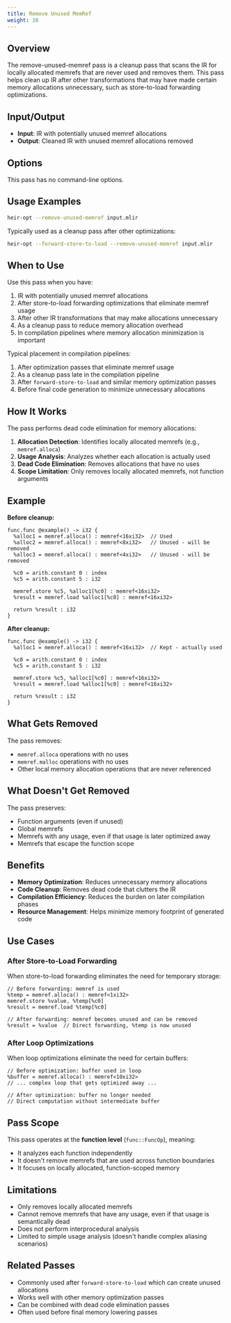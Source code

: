 ```yaml
---
title: Remove Unused MemRef
weight: 38
---
```


## Overview

The remove-unused-memref pass is a cleanup pass that scans the IR for locally
allocated memrefs that are never used and removes them. This pass helps clean up
IR after other transformations that may have made certain memory allocations
unnecessary, such as store-to-load forwarding optimizations.

## Input/Output

- **Input**: IR with potentially unused memref allocations
- **Output**: Cleaned IR with unused memref allocations removed

## Options

This pass has no command-line options.

## Usage Examples

```bash
heir-opt --remove-unused-memref input.mlir
```

Typically used as a cleanup pass after other optimizations:

```bash
heir-opt --forward-store-to-load --remove-unused-memref input.mlir
```

## When to Use

Use this pass when you have:

1. IR with potentially unused memref allocations
1. After store-to-load forwarding optimizations that eliminate memref usage
1. After other IR transformations that may make allocations unnecessary
1. As a cleanup pass to reduce memory allocation overhead
1. In compilation pipelines where memory allocation minimization is important

Typical placement in compilation pipelines:

1. After optimization passes that eliminate memref usage
1. As a cleanup pass late in the compilation pipeline
1. After `forward-store-to-load` and similar memory optimization passes
1. Before final code generation to minimize unnecessary allocations

## How It Works

The pass performs dead code elimination for memory allocations:

1. **Allocation Detection**: Identifies locally allocated memrefs (e.g.,
   `memref.alloca`)
1. **Usage Analysis**: Analyzes whether each allocation is actually used
1. **Dead Code Elimination**: Removes allocations that have no uses
1. **Scope Limitation**: Only removes locally allocated memrefs, not function
   arguments

## Example

**Before cleanup:**

```mlir
func.func @example() -> i32 {
  %alloc1 = memref.alloca() : memref<16xi32>  // Used
  %alloc2 = memref.alloca() : memref<8xi32>   // Unused - will be removed
  %alloc3 = memref.alloca() : memref<4xi32>   // Unused - will be removed

  %c0 = arith.constant 0 : index
  %c5 = arith.constant 5 : i32

  memref.store %c5, %alloc1[%c0] : memref<16xi32>
  %result = memref.load %alloc1[%c0] : memref<16xi32>

  return %result : i32
}
```

**After cleanup:**

```mlir
func.func @example() -> i32 {
  %alloc1 = memref.alloca() : memref<16xi32>  // Kept - actually used

  %c0 = arith.constant 0 : index
  %c5 = arith.constant 5 : i32

  memref.store %c5, %alloc1[%c0] : memref<16xi32>
  %result = memref.load %alloc1[%c0] : memref<16xi32>

  return %result : i32
}
```

## What Gets Removed

The pass removes:

- `memref.alloca` operations with no uses
- `memref.malloc` operations with no uses
- Other local memory allocation operations that are never referenced

## What Doesn't Get Removed

The pass preserves:

- Function arguments (even if unused)
- Global memrefs
- Memrefs with any usage, even if that usage is later optimized away
- Memrefs that escape the function scope

## Benefits

- **Memory Optimization**: Reduces unnecessary memory allocations
- **Code Cleanup**: Removes dead code that clutters the IR
- **Compilation Efficiency**: Reduces the burden on later compilation phases
- **Resource Management**: Helps minimize memory footprint of generated code

## Use Cases

### After Store-to-Load Forwarding

When store-to-load forwarding eliminates the need for temporary storage:

```mlir
// Before forwarding: memref is used
%temp = memref.alloca() : memref<1xi32>
memref.store %value, %temp[%c0]
%result = memref.load %temp[%c0]

// After forwarding: memref becomes unused and can be removed
%result = %value  // Direct forwarding, %temp is now unused
```

### After Loop Optimizations

When loop optimizations eliminate the need for certain buffers:

```mlir
// Before optimization: buffer used in loop
%buffer = memref.alloca() : memref<10xi32>
// ... complex loop that gets optimized away ...

// After optimization: buffer no longer needed
// Direct computation without intermediate buffer
```

## Pass Scope

This pass operates at the **function level** (`func::FuncOp`), meaning:

- It analyzes each function independently
- It doesn't remove memrefs that are used across function boundaries
- It focuses on locally allocated, function-scoped memory

## Limitations

- Only removes locally allocated memrefs
- Cannot remove memrefs that have any usage, even if that usage is semantically
  dead
- Does not perform interprocedural analysis
- Limited to simple usage analysis (doesn't handle complex aliasing scenarios)

## Related Passes

- Commonly used after `forward-store-to-load` which can create unused
  allocations
- Works well with other memory optimization passes
- Can be combined with dead code elimination passes
- Often used before final memory lowering passes
